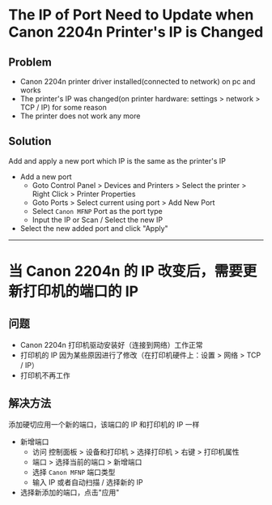 # The IP of Port Need to Update when Canon 2204n Printer's IP is Changed

## Problem
* Canon 2204n printer driver installed(connected to network) on pc and works
* The printer's IP was changed(on printer hardware: settings > network > TCP / IP) for some reason
* The printer does not work any more

## Solution
Add and apply a new port which IP is the same as the printer's IP

* Add a new port
  * Goto Control Panel > Devices and Printers > Select the printer > Right Click > Printer Properties
  * Goto Ports > Select current using port > Add New Port
  * Select `Canon MFNP` Port as the port type
  * Input the IP or Scan / Select the new IP
* Select the new added port and click "Apply"

----------------

# 当 Canon 2204n 的 IP 改变后，需要更新打印机的端口的 IP

## 问题
* Canon 2204n 打印机驱动安装好（连接到网络）工作正常
* 打印机的 IP 因为某些原因进行了修改（在打印机硬件上：设置 > 网络 > TCP / IP）
* 打印机不再工作

## 解决方法
添加硬切应用一个新的端口，该端口的 IP 和打印机的 IP 一样

* 新增端口
  * 访问 控制面板 > 设备和打印机 > 选择打印机 > 右键 > 打印机属性
  * 端口 > 选择当前的端口 > 新增端口
  * 选择 `Canon MFNP` 端口类型
  * 输入 IP 或者自动扫描 / 选择新的 IP
* 选择新添加的端口，点击"应用"

